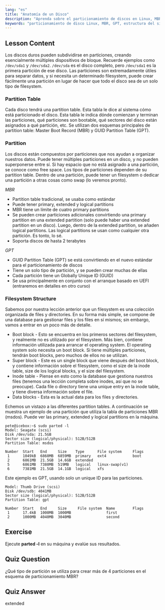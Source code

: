```yaml
---
lang: "es"
title: "Anatomía de un Disco"
description: "Aprenda sobre el particionamiento de discos en Linux, MBR vs. GPT y la estructura del sistema de archivos. Comprenda las particiones, las tablas y cómo organizar los datos. ¡Comience con esta guía para principiantes!"
keywords: "particionamiento de disco Linux, MBR, GPT, estructura del sistema de archivos, particiones Linux, principiante, tutorial, guía"
---
```


## Lesson Content

Los discos duros pueden subdividirse en particiones, creando esencialmente múltiples dispositivos de bloque. Recuerde ejemplos como `/dev/sda1` y `/dev/sda2`. `/dev/sda` es el disco completo, pero `/dev/sda1` es la primera partición de ese disco. Las particiones son extremadamente útiles para separar datos, y si necesita un determinado filesystem, puede crear fácilmente una partición en lugar de hacer que todo el disco sea de un solo tipo de filesystem.

### Partition Table

Cada disco tendrá una partition table. Esta tabla le dice al sistema cómo está particionado el disco. Esta tabla le indica dónde comienzan y terminan las particiones, qué particiones son bootable, qué sectores del disco están asignados a qué partición, etc. Se utilizan dos esquemas principales de partition table: Master Boot Record (MBR) y GUID Partition Table (GPT).

### Partition

Los discos están compuestos por particiones que nos ayudan a organizar nuestros datos. Puede tener múltiples particiones en un disco, y no pueden superponerse entre sí. Si hay espacio que no está asignado a una partición, se conoce como free space. Los tipos de particiones dependen de su partition table. Dentro de una partición, puede tener un filesystem o dedicar una partición a otras cosas como swap (lo veremos pronto).

_MBR_

- Partition table tradicional, se usaba como estándar
- Puede tener primary, extended y logical partitions
- MBR tiene un límite de cuatro primary partitions
- Se pueden crear particiones adicionales convirtiendo una primary partition en una extended partition (solo puede haber una extended partition en un disco). Luego, dentro de la extended partition, se añaden logical partitions. Las logical partitions se usan como cualquier otra partición. Es tonto, lo sé.
- Soporta discos de hasta 2 terabytes

_GPT_

- GUID Partition Table (GPT) se está convirtiendo en el nuevo estándar para el particionamiento de discos
- Tiene un solo tipo de partición, y se pueden crear muchas de ellas
- Cada partición tiene un Globally Unique ID (GUID)
- Se usa principalmente en conjunto con el arranque basado en UEFI (entraremos en detalles en otro curso)

### Filesystem Structure

Sabemos por nuestra lección anterior que un filesystem es una colección organizada de files y directories. En su forma más simple, se compone de una database para gestionar files y los files en sí mismos; sin embargo, vamos a entrar en un poco más de detalle.

- Boot block - Esto se encuentra en los primeros sectores del filesystem, y realmente no es utilizado por el filesystem. Más bien, contiene información utilizada para arrancar el operating system. El operating system solo necesita un boot block. Si tiene múltiples particiones, tendrán boot blocks, pero muchos de ellos no se utilizan.
- Super block - Este es un single block que viene después del boot block, y contiene información sobre el filesystem, como el size de la inode table, size de los logical blocks, y el size del filesystem.
- Inode table - Piense en esto como la database que gestiona nuestros files (tenemos una lección completa sobre inodes, así que no se preocupe). Cada file o directory tiene una unique entry en la inode table, y tiene diversa información sobre el file.
- Data blocks - Esta es la actual data para los files y directories.

Echemos un vistazo a las diferentes partition tables. A continuación se muestra un ejemplo de una partición que utiliza la tabla de particiones MBR (msdos). Puede ver las primary, extended y logical partitions en la máquina.

```plaintext
pete@icebox:~$ sudo parted -l
Model: Seagate (scsi)
Disk /dev/sda: 21.5GB
Sector size (logical/physical): 512B/512B
Partition Table: msdos

Number  Start   End     Size    Type      File system     Flags
 1      1049kB  6860MB  6859MB  primary   ext4            boot
 2      6861MB  21.5GB  14.6GB  extended
 5      6861MB  7380MB  519MB   logical   linux-swap(v1)
 6      7381MB  21.5GB  14.1GB  logical   xfs
```

Este ejemplo es GPT, usando solo un unique ID para las particiones.

```plaintext
Model: Thumb Drive (scsi)
Disk /dev/sdb: 4041MB
Sector size (logical/physical): 512B/512B
Partition Table: gpt

Number  Start   End     Size     File system  Name        Flags
 1      17.4kB  1000MB  1000MB                first
 2      1000MB  4040MB  3040MB                second
```

## Exercise

Ejecute **parted -l** en su máquina y evalúe sus resultados.

## Quiz Question

¿Qué tipo de partición se utiliza para crear más de 4 particiones en el esquema de particionamiento MBR?

## Quiz Answer

extended
